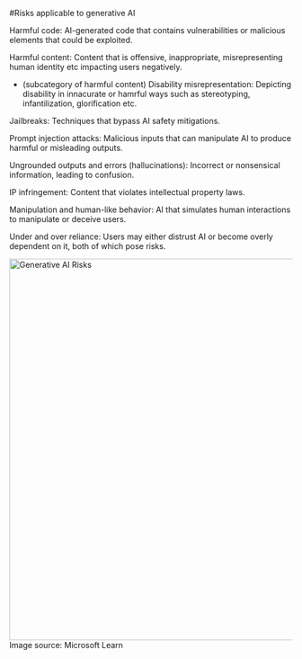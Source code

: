 #Risks applicable to generative AI 

  Harmful code: AI-generated code that contains vulnerabilities or malicious elements that could be exploited.
  
  Harmful content: Content that is offensive, inappropriate, misrepresenting human identity etc impacting users negatively.
  
  - (subcategory of harmful content) Disability misrepresentation: Depicting disability in innacurate or hamrful ways such as stereotyping, infantilization, glorification etc. 
    
  Jailbreaks: Techniques that bypass AI safety mitigations.
  
  Prompt injection attacks: Malicious inputs that can manipulate AI to produce harmful or misleading outputs.
  
  Ungrounded outputs and errors (hallucinations): Incorrect or nonsensical information, leading to confusion.
  
  IP infringement: Content that violates intellectual property laws.
  
  Manipulation and human-like behavior: AI that simulates human interactions to manipulate or deceive users.
  
  Under and over reliance: Users may either distrust AI or become overly dependent on it, both of which pose risks.

  <img width="679" alt="Generative AI Risks " src="https://github.com/user-attachments/assets/87e2e38e-6b6f-4141-a59e-7845d94183f1" />
  Image source: Microsoft Learn

